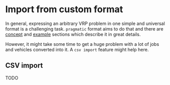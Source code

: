 # Import from custom format

In general, expressing an arbitrary VRP problem in one simple and universal format is a challenging task. `pragmatic`
format aims to do that and there are [concept](../concepts/pragmatic/index.md) and [example](../examples/pragmatic/index.md)
sections which describe it in great details.

However, it might take some time to get a huge problem with a lot of jobs and vehicles converted into it. A `csv import`
feature might help here.

## CSV import

TODO